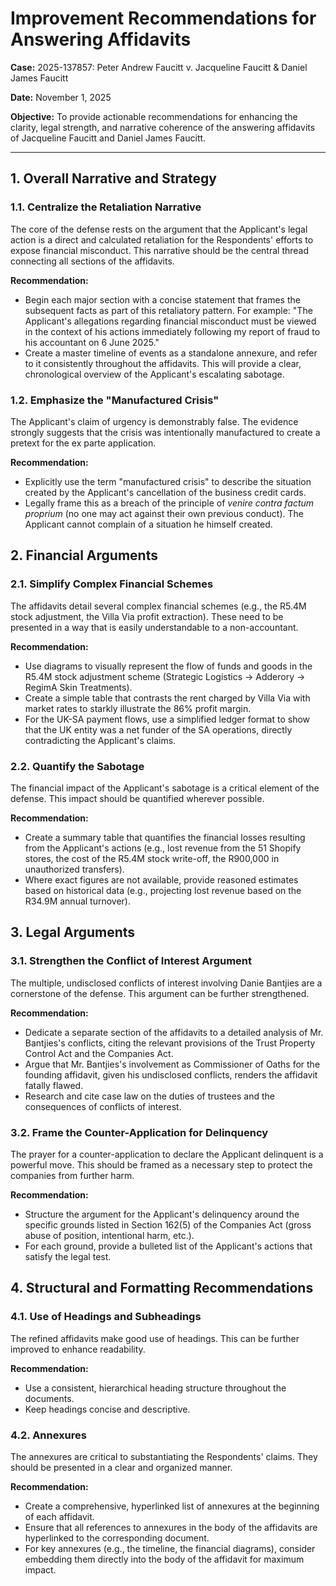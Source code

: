 # Improvement Recommendations for Answering Affidavits

**Case:** 2025-137857: Peter Andrew Faucitt v. Jacqueline Faucitt & Daniel James Faucitt

**Date:** November 1, 2025

**Objective:** To provide actionable recommendations for enhancing the clarity, legal strength, and narrative coherence of the answering affidavits of Jacqueline Faucitt and Daniel James Faucitt.

---

## 1. Overall Narrative and Strategy

### 1.1. **Centralize the Retaliation Narrative**

The core of the defense rests on the argument that the Applicant's legal action is a direct and calculated retaliation for the Respondents' efforts to expose financial misconduct. This narrative should be the central thread connecting all sections of the affidavits.

**Recommendation:**

-   Begin each major section with a concise statement that frames the subsequent facts as part of this retaliatory pattern. For example: "The Applicant's allegations regarding financial misconduct must be viewed in the context of his actions immediately following my report of fraud to his accountant on 6 June 2025."
-   Create a master timeline of events as a standalone annexure, and refer to it consistently throughout the affidavits. This will provide a clear, chronological overview of the Applicant's escalating sabotage.

### 1.2. **Emphasize the "Manufactured Crisis"**

The Applicant's claim of urgency is demonstrably false. The evidence strongly suggests that the crisis was intentionally manufactured to create a pretext for the ex parte application.

**Recommendation:**

-   Explicitly use the term "manufactured crisis" to describe the situation created by the Applicant's cancellation of the business credit cards.
-   Legally frame this as a breach of the principle of *venire contra factum proprium* (no one may act against their own previous conduct). The Applicant cannot complain of a situation he himself created.

## 2. Financial Arguments

### 2.1. **Simplify Complex Financial Schemes**

The affidavits detail several complex financial schemes (e.g., the R5.4M stock adjustment, the Villa Via profit extraction). These need to be presented in a way that is easily understandable to a non-accountant.

**Recommendation:**

-   Use diagrams to visually represent the flow of funds and goods in the R5.4M stock adjustment scheme (Strategic Logistics -> Adderory -> RegimA Skin Treatments).
-   Create a simple table that contrasts the rent charged by Villa Via with market rates to starkly illustrate the 86% profit margin.
-   For the UK-SA payment flows, use a simplified ledger format to show that the UK entity was a net funder of the SA operations, directly contradicting the Applicant's claims.

### 2.2. **Quantify the Sabotage**

The financial impact of the Applicant's sabotage is a critical element of the defense. This impact should be quantified wherever possible.

**Recommendation:**

-   Create a summary table that quantifies the financial losses resulting from the Applicant's actions (e.g., lost revenue from the 51 Shopify stores, the cost of the R5.4M stock write-off, the R900,000 in unauthorized transfers).
-   Where exact figures are not available, provide reasoned estimates based on historical data (e.g., projecting lost revenue based on the R34.9M annual turnover).

## 3. Legal Arguments

### 3.1. **Strengthen the Conflict of Interest Argument**

The multiple, undisclosed conflicts of interest involving Danie Bantjies are a cornerstone of the defense. This argument can be further strengthened.

**Recommendation:**

-   Dedicate a separate section of the affidavits to a detailed analysis of Mr. Bantjies's conflicts, citing the relevant provisions of the Trust Property Control Act and the Companies Act.
-   Argue that Mr. Bantjies's involvement as Commissioner of Oaths for the founding affidavit, given his undisclosed conflicts, renders the affidavit fatally flawed.
-   Research and cite case law on the duties of trustees and the consequences of conflicts of interest.

### 3.2. **Frame the Counter-Application for Delinquency**

The prayer for a counter-application to declare the Applicant delinquent is a powerful move. This should be framed as a necessary step to protect the companies from further harm.

**Recommendation:**

-   Structure the argument for the Applicant's delinquency around the specific grounds listed in Section 162(5) of the Companies Act (gross abuse of position, intentional harm, etc.).
-   For each ground, provide a bulleted list of the Applicant's actions that satisfy the legal test.

## 4. Structural and Formatting Recommendations

### 4.1. **Use of Headings and Subheadings**

The refined affidavits make good use of headings. This can be further improved to enhance readability.

**Recommendation:**

-   Use a consistent, hierarchical heading structure throughout the documents.
-   Keep headings concise and descriptive.

### 4.2. **Annexures**

The annexures are critical to substantiating the Respondents' claims. They should be presented in a clear and organized manner.

**Recommendation:**

-   Create a comprehensive, hyperlinked list of annexures at the beginning of each affidavit.
-   Ensure that all references to annexures in the body of the affidavits are hyperlinked to the corresponding document.
-   For key annexures (e.g., the timeline, the financial diagrams), consider embedding them directly into the body of the affidavit for maximum impact.
